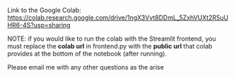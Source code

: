 Link to the Google Colab: https://colab.research.google.com/drive/1ngX3Vvt8DDmL_5ZxhVUXt2R5uUHR6-4S?usp=sharing

NOTE: if you would like to run the colab with the Streamlit frontend, you must replace the **colab url** in frontend.py with the **public url** that colab provides at the bottom of the notebook (after running).

Please email me with any other questions as the arise
